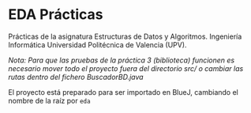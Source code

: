 # EDA Prácticas
Prácticas de la asignatura Estructuras de Datos y Algoritmos. Ingeniería Informática Universidad Politécnica de Valencia (UPV).

_Nota: Para que las pruebas de la práctica 3 (biblioteca) funcionen es necesario mover todo el proyecto fuera del directorio src/ o cambiar las rutas dentro del fichero BuscadorBD.java_  

El proyecto está preparado para ser importado en BlueJ, cambiando el nombre de la raíz por `eda`